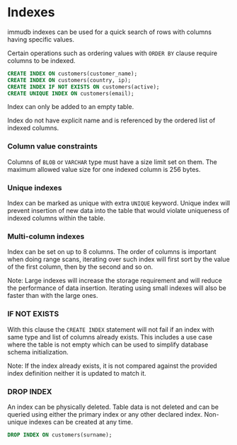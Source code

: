 # Indexes

<WrappedSection>

immudb indexes can be used for a quick search of rows
with columns having specific values.

Certain operations such as ordering values with `ORDER BY` clause
require columns to be indexed.

```sql
CREATE INDEX ON customers(customer_name);
CREATE INDEX ON customers(country, ip);
CREATE INDEX IF NOT EXISTS ON customers(active);
CREATE UNIQUE INDEX ON customers(email);
```

Index can only be added to an empty table.

Index do not have explicit name and is referenced by the ordered list of indexed columns.

### Column value constraints

Columns of `BLOB` or `VARCHAR` type must have a size limit set on them.
The maximum allowed value size for one indexed column is 256 bytes.

### Unique indexes

Index can be marked as unique with extra `UNIQUE` keyword.
Unique index will prevent insertion of new data into the table
that would violate uniqueness of indexed columns within the table.

### Multi-column indexes

Index can be set on up to 8 columns.
The order of columns is important when doing range scans,
iterating over such index will first sort by the value of the first column,
then by the second and so on.

Note:
Large indexes will increase the storage requirement and will reduce the performance of data insertion.
Iterating using small indexes will also be faster than with the large ones.

### IF NOT EXISTS

With this clause the `CREATE INDEX` statement will not fail if an index with same type and list of columns already exists.
This includes a use case where the table is not empty which can be used to simplify database schema initialization.

Note: If the index already exists, it is not compared against the provided index definition neither it is
      updated to match it.

</WrappedSection>

<WrappedSection>

### DROP INDEX

An index can be physically deleted. Table data is not deleted and can be queried using either the primary index or any other declared index. Non-unique indexes can be created at any time.

```sql
DROP INDEX ON customers(surname);
```

</WrappedSection>